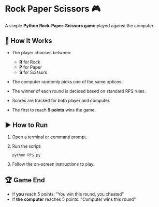# Rock Paper Scissors 🎮

A simple **Python Rock-Paper-Scissors game** played against the computer.

## 🧠 How It Works

* The player chooses between:

  * **R** for Rock
  * **P** for Paper
  * **S** for Scissors
* The computer randomly picks one of the same options.
* The winner of each round is decided based on standard RPS rules.
* Scores are tracked for both player and computer.
* The first to reach **5 points** wins the game.

## ▶️ How to Run

1. Open a terminal or command prompt.
2. Run the script:

   ```bash
   python RPS.py
   ```
3. Follow the on-screen instructions to play.

## 🏆 Game End

* If **you** reach 5 points: "You win this round, you cheated"
* If **the computer** reaches 5 points: "Computer wins this round"


